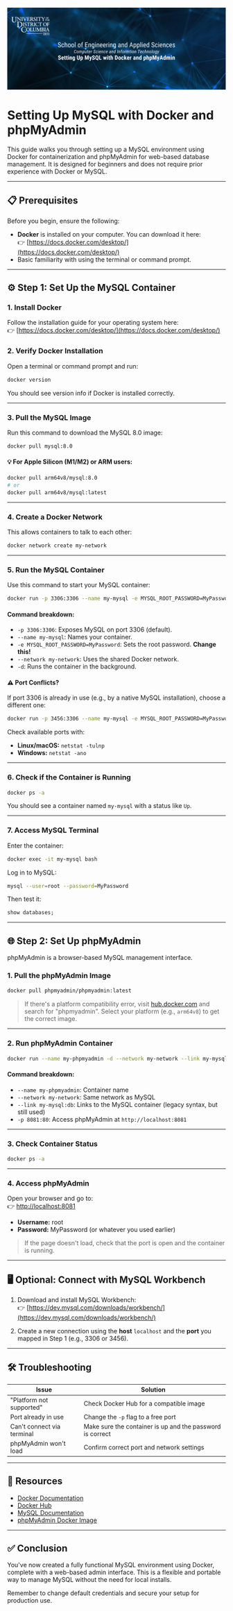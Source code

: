 ![UDC SEAS Banner](/images/GITHUB-banner.png)

# Setting Up MySQL with Docker and phpMyAdmin

This guide walks you through setting up a MySQL environment using Docker for containerization and phpMyAdmin for web-based database management. It is designed for beginners and does not require prior experience with Docker or MySQL.

---

## 📋 Prerequisites

Before you begin, ensure the following:

- **Docker** is installed on your computer. You can download it here:  
  👉 [https://docs.docker.com/desktop/](https://docs.docker.com/desktop/)
- Basic familiarity with using the terminal or command prompt.

---

## ⚙️ Step 1: Set Up the MySQL Container

### 1. Install Docker

Follow the installation guide for your operating system here:  
👉 [https://docs.docker.com/desktop/](https://docs.docker.com/desktop/)

### 2. Verify Docker Installation

Open a terminal or command prompt and run:

```bash
docker version
```

You should see version info if Docker is installed correctly.

---

### 3. Pull the MySQL Image

Run this command to download the MySQL 8.0 image:

```bash
docker pull mysql:8.0
```

#### 💡 For Apple Silicon (M1/M2) or ARM users:

```bash
docker pull arm64v8/mysql:8.0
# or
docker pull arm64v8/mysql:latest
```

---

### 4. Create a Docker Network

This allows containers to talk to each other:

```bash
docker network create my-network
```

---

### 5. Run the MySQL Container

Use this command to start your MySQL container:

```bash
docker run -p 3306:3306 --name my-mysql -e MYSQL_ROOT_PASSWORD=MyPassword --network my-network -d mysql:8.0
```

#### Command breakdown:
- `-p 3306:3306`: Exposes MySQL on port 3306 (default).
- `--name my-mysql`: Names your container.
- `-e MYSQL_ROOT_PASSWORD=MyPassword`: Sets the root password. **Change this!**
- `--network my-network`: Uses the shared Docker network.
- `-d`: Runs the container in the background.

#### ⚠️ Port Conflicts?

If port 3306 is already in use (e.g., by a native MySQL installation), choose a different one:

```bash
docker run -p 3456:3306 --name my-mysql -e MYSQL_ROOT_PASSWORD=MyPassword --network my-network -d mysql:8.0
```

Check available ports with:

- **Linux/macOS:** `netstat -tulnp`
- **Windows:** `netstat -ano`

---

### 6. Check if the Container is Running

```bash
docker ps -a
```

You should see a container named `my-mysql` with a status like `Up`.

---

### 7. Access MySQL Terminal

Enter the container:

```bash
docker exec -it my-mysql bash
```

Log in to MySQL:

```bash
mysql --user=root --password=MyPassword
```

Then test it:

```sql
show databases;
```

---

## 🌐 Step 2: Set Up phpMyAdmin

phpMyAdmin is a browser-based MySQL management interface.

### 1. Pull the phpMyAdmin Image

```bash
docker pull phpmyadmin/phpmyadmin:latest
```

> If there's a platform compatibility error, visit [hub.docker.com](https://hub.docker.com/) and search for "phpmyadmin". Select your platform (e.g., `arm64v8`) to get the correct image.

---

### 2. Run phpMyAdmin Container

```bash
docker run --name my-phpmyadmin -d --network my-network --link my-mysql:db -p 8081:80 phpmyadmin/phpmyadmin
```

#### Command breakdown:
- `--name my-phpmyadmin`: Container name
- `--network my-network`: Same network as MySQL
- `--link my-mysql:db`: Links to the MySQL container (legacy syntax, but still used)
- `-p 8081:80`: Access phpMyAdmin at `http://localhost:8081`

---

### 3. Check Container Status

```bash
docker ps -a
```

---

### 4. Access phpMyAdmin

Open your browser and go to:  
👉 [http://localhost:8081](http://localhost:8081)

- **Username:** root  
- **Password:** MyPassword (or whatever you used earlier)

> If the page doesn't load, check that the port is open and the container is running.

---

## 🖥️ Optional: Connect with MySQL Workbench

1. Download and install MySQL Workbench:  
   👉 [https://dev.mysql.com/downloads/workbench/](https://dev.mysql.com/downloads/workbench/)

2. Create a new connection using the **host** `localhost` and the **port** you mapped in Step 1 (e.g., 3306 or 3456).

---

## 🛠️ Troubleshooting

| Issue | Solution |
|------|----------|
| "Platform not supported" | Check Docker Hub for a compatible image |
| Port already in use | Change the `-p` flag to a free port |
| Can't connect via terminal | Make sure the container is up and the password is correct |
| phpMyAdmin won't load | Confirm correct port and network settings |

---

## 🔗 Resources

- [Docker Documentation](https://docs.docker.com/)
- [Docker Hub](https://hub.docker.com/)
- [MySQL Documentation](https://dev.mysql.com/doc/)
- [phpMyAdmin Docker Image](https://hub.docker.com/r/phpmyadmin/phpmyadmin)

---

## ✅ Conclusion

You've now created a fully functional MySQL environment using Docker, complete with a web-based admin interface. This is a flexible and portable way to manage MySQL without the need for local installs.

Remember to change default credentials and secure your setup for production use.